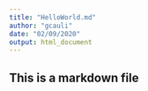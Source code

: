 ```yaml
---
title: "HelloWorld.md"
author: "gcauli"
date: "02/09/2020"
output: html_document
---
```


## This is a markdown file